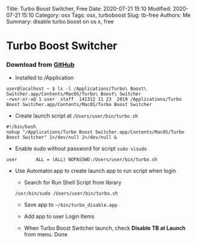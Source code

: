 Title: Turbo Boost Switcher, Free
Date: 2020-07-21 15:10
Modified: 2020-07-21 15:10
Category: osx
Tags: osx, turboboost
Slug: tb-free
Authors: Me
Summary: disable turbo boost on os x, free


# Turbo Boost Switcher

### Download from [GitHub](https://github.com/rugarciap/Turbo-Boost-Switcher) 


* Installed to /Application

```
user@localhost ~ $ ls -l /Applications/Turbo\ Boost\ Switcher.app/Contents/MacOS/Turbo\ Boost\ Switcher
-rwxr-xr-x@ 1 user  staff  141312 11 23  2019 /Applications/Turbo Boost Switcher.app/Contents/MacOS/Turbo Boost Switcher
```

* Create launch script at ```/Users/user/bin/turbo.sh```

```
#!/bin/bash
nohup "/Applications/Turbo Boost Switcher.app/Contents/MacOS/Turbo Boost Switcher" 1>/dev/null 2>/dev/null &

```

* Enable sudo without password for script ```sudo visudo```

```
user       ALL = (ALL) NOPASSWD:/Users/user/bin/turbo.sh

```

* Use Automator.app to create launch app to run script when login

	* Search for Run Shell Script from library
	
	```
	/usr/bin/sudo /Users/user/bin/turbo.sh
	```

	* Save app to ```~/bin/turbo_disable.app```

	* Add app to user Login Items

	* When Turbo Boost Switcher launch, check **Disable TB at Launch** from menu. Done

